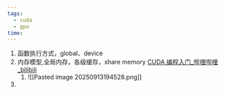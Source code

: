 ```yaml
---
tags:
  - cuda
  - gpu
time:
---
```

1. 函数执行方式，global、device
2. 内存模型,全局内存，各级缓存，share memory
   [CUDA 编程入门_哔哩哔哩_bilibili](https://www.bilibili.com/video/BV1vJ411D73S?spm_id_from=333.788.videopod.episodes&vd_source=cfd43301fa3749e57347725fe185aa03)
	1. ![[Pasted image 20250913194528.png]]
3. 